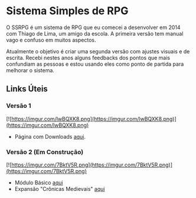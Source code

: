 # Sistema Simples de RPG


O SSRPG é um sistema de RPG que eu comecei a desenvolver em 2014 com Thiago de Lima, um amigo da escola. A primeira versão tem manual vago e confuso em muitos aspectos.

Atualmente o objetivo é criar uma segunda versão com ajustes visuais e de escrita. Recebi nestes anos alguns feedbacks dos pontos que mais confundiam as pessoas e estou usando eles como ponto de partida para melhorar o sistema.

## Links Úteis

### Versão 1
[![https://imgur.com/lwBQXK8.png](https://imgur.com/lwBQXK8.png)](https://imgur.com/lwBQXK8.png)
- Página com Downloads [aqui](https://tanookihouse.itch.io/ssrpg-sistema-simples-de-rpg).

### Versão 2 (Em Construção)
[![https://imgur.com/7BktV5R.png](https://imgur.com/7BktV5R.png)](https://imgur.com/7BktV5R.png)
- Módulo Básico [aqui](https://docs.google.com/document/d/1SKOTtRD3hUypBDM6y_5Je8jynSYGWwgKGo7DXLjXQN4/edit?usp=sharing)
- Expansão "Crônicas Medievais" [aqui](https://docs.google.com/document/d/1GJgZAvFuetLf82bI-jf851T166LwoH_-L4nSjoRaQqc/edit?usp=sharing)
